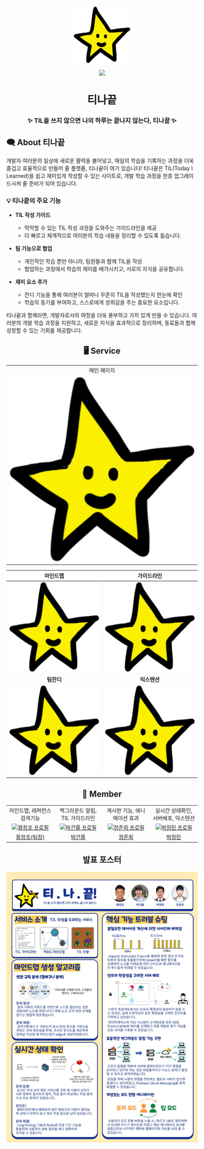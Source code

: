 <div align="center">
<a href="https://teamby.team/">
<img width="150px" src="https://github.com/jungle-FullStop/frontend/blob/main/public/logo.png" alt="팀바팀 이동하기"/>
</a>


[![](https://img.shields.io/badge/-FullStop-important?style=flat&logo=airplayvideo&logoColor=white&labelColor=black&color=%FFFF00)](https://tilfullstop.site/home)



# 티나끝

### ✨ TIL을 쓰지 않으면 나의 하루는 끝나지 않는다, 티나끝 ✨

<div align="left">

## 🗨️ About 티나끝


개발자 여러분의 일상에 새로운 활력을 불어넣고, 매일의 학습을 기록하는 과정을 더욱 즐겁고 효율적으로 만들어 줄 플랫폼, 티나끝이 여기 있습니다! 티나끝은 TIL(Today I Learned)을 쉽고 재미있게 작성할 수 있는 사이트로, 개발 학습 과정을 한층 업그레이드시켜 줄 준비가 되어 있습니다.


### 💡 티나끝의 주요 기능

- **TIL 작성 가이드**
  - 막막할 수 있는 TIL 작성 과정을 도와주는 가이드라인을 제공
  - 더 빠르고 체계적으로 여러분의 학습 내용을 정리할 수 있도록 돕습니다.

- **팀 기능으로 협업**
  - 개인적인 학습 뿐만 아니라, 팀원들과 함께 TIL을 작성
  - 협업하는 과정에서 학습의 재미를 배가시키고, 서로의 지식을 공유합니다.

- **재미 요소 추가**
  - 잔디 기능을 통해 여러분이 얼마나 꾸준히 TIL을 작성했는지 한눈에 확인
  - 학습의 동기를 부여하고, 스스로에게 성취감을 주는 중요한 요소입니다.

티나끝과 함께라면, 개발자로서의 여정을 더욱 풍부하고 가치 있게 만들 수 있습니다. 여러분의 개발 학습 과정을 지원하고, 새로운 지식을 효과적으로 정리하며, 동료들과 함께 성장할 수 있는 기회를 제공합니다.

</div>

## 🖥️ Service

<table>
<tr >
<td align="center">
메인 페이지
</td>
</tr>
<tr>
<td align="center">
      <img src='https://github.com/jungle-FullStop/frontend/blob/main/public/logo.png'>
    </td>
</tr>
</table>


|                                                        마인드맵                                                        |                                                         가이드라인                                                        |
| :---------------------------------------------------------------------------------------------------------------------: | :---------------------------------------------------------------------------------------------------------------------: |
| <img src='https://github.com/jungle-FullStop/frontend/blob/main/public/logo.png'> | <img src='https://github.com/jungle-FullStop/frontend/blob/main/public/logo.png'> |
|                                                     <b>팀잔디</b>                                                      |                                                <b>익스텐션</b>                                                |
| <img src='https://github.com/jungle-FullStop/frontend/blob/main/public/logo.png'> | <img src='https://github.com/jungle-FullStop/frontend/blob/main/public/logo.png'> |


## 👻 Member

<table>
<tr>
<td align="center"> 마인드맵, 레퍼런스 검색기능 </td>
<td align="center"> 백그라운드 알림, TIL 가이드라인 </td>
<td align="center"> 게시판 기능, 애니메이션 효과 </td>
<td align="center"> 실시간 상태확인, 서버배포, 익스텐션 </td>
</tr>
  <tr>
    <td align="center" width="120px">
      <a href="https://github.com/YellaCRE" target="_blank">
        <img src="https://avatars.githubusercontent.com/u/76480887?v=4" alt="황창조 프로필" />
      </a>
    </td>
    <td align="center" width="120px">
      <a href="https://github.com/gun9311" target="_blank">
        <img src="https://avatars.githubusercontent.com/u/147376710?v=4" alt="박건률 프로필" />
      </a>
    </td>
    <td align="center" width="120px">
      <a href="https://github.com/junhee1203" target="_blank">
        <img src="https://avatars.githubusercontent.com/u/147376710?v=4" alt="정준희 프로필" />
      </a>
    </td>
    <td align="center" width="120px">
      <a href="https://github.com/ParkJJungmIn" target="_blank">
        <img src="https://avatars.githubusercontent.com/u/61037158?v=4" alt="박정민 프로필" />
      </a>
    </td>
    
  </tr>
  <tr>
    <td align="center">
      <a href="https://github.com/YellaCRE" target="_blank">
        황창조(팀장)
      </a>
    </td>
     <td align="center">
      <a href="https://github.com/gun9311" target="_blank">
       박건률
      </a>
    </td> 
     <td align="center">
      <a href="https://github.com/junhee1203" target="_blank">
       정준희
      </a>
       <td align="center">
      <a href="https://github.com/ParkJJungmIn" target="_blank">
        박정민
      </a>
    </td>
  </tr>
</table>


## 발표 포스터

<img width="600px" src='https://github.com/jungle-FullStop/frontend/blob/main/public/images/fullstop_post.jpg'  alt="장표"/>
